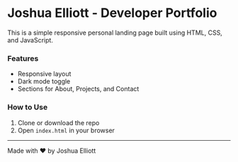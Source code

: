 # Joshua Elliott - Developer Portfolio

This is a simple responsive personal landing page built using HTML, CSS, and JavaScript.

### Features
- Responsive layout
- Dark mode toggle
- Sections for About, Projects, and Contact

### How to Use
1. Clone or download the repo
2. Open `index.html` in your browser

---

Made with ❤️ by Joshua Elliott
